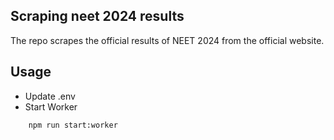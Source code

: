 ## Scraping neet 2024 results
The repo scrapes the official results of NEET 2024 from the official website.

## Usage
 - Update .env
 - Start Worker
```
    npm run start:worker
```
